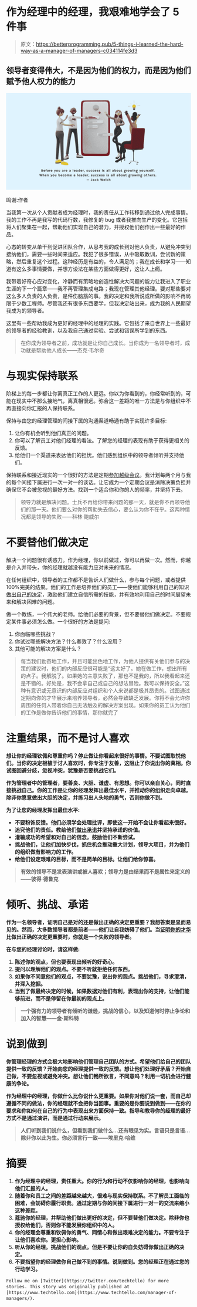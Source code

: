 # 作为经理中的经理，我艰难地学会了 5 件事

> 原文：<https://betterprogramming.pub/5-things-i-learned-the-hard-way-as-a-manager-of-managers-c034114fe3d3>

## 领导者变得伟大，不是因为他们的权力，而是因为他们赋予他人权力的能力

![](img/2be92149499e11393f0af864a1253de2.png)

鸣谢:作者

当我第一次从个人贡献者成为经理时，我的责任从工作转移到通过他人完成事情。我的工作不再是我写的代码行数，我修复的 bug 或者我推向生产的变化。它包括将人们聚集在一起，帮助他们实现自己的潜力，并授权他们创作出一些最好的作品。

心态的转变从单干到促进团队合作，从思考我的成长到对他人负责，从避免冲突到接纳他们，需要一些时间来适应。我犯了很多错误，从中吸取教训，尝试新的策略，然后重复这个过程。这种经历是有益的，令人满足的；我在成长和学习——知道有这么多事情要做，并想方设法在某些方面做得更好，这让人上瘾。

我带着好奇心应对变化，冷静而有策略地创造性解决大问题的能力让我进入了职业生涯的下一个篇章——我不再管理集成电路；我现在管理其他经理。要对那些要对这么多人负责的人负责，是件伤脑筋的事。我的决定和我所说或所做的影响不再局限于少数工程师。尽管我还有很多东西要学，但我决定站出来，成为我的人民期望我成为的领导者。

这里有一些帮助我成为更好的经理中的经理的实践。它包括了来自世界上一些最好的领导者的经验教训，以及我自己通过实验、尝试和错误所学到的东西。

> 在你成为领导者之前，成功就是让你自己成长。当你成为一名领导者时，成功就是帮助他人成长——杰克·韦尔奇

# 与现实保持联系

阶梯上的每一步都让你离真正工作的人更远。你以为你看到的，你经常听到的，可能在现实中不那么接地气，离真相很远。弥合这一差距的唯一方法是与你组织中不再直接向你汇报的人保持联系。

保持与由您的经理管理的间接下属的沟通渠道畅通有助于实现许多目标:

1.  让你有机会听到他们真正的问题。
2.  你可以了解员工对他们经理的看法。了解您的经理的表现有助于获得更相关的反馈。
3.  给他们一个渠道来表达他们的担忧。他们感到组织中的领导者倾听并支持他们。

保持联系和接近现实的一个很好的方法是定期[参加越级会议](https://www.techtello.com/skip-level-meetings/)。我计划每两个月与我的每个间接下属进行一次一对一的谈话。让它成为一个定期会议是消除决策负担并确保它不会被忽视的最好方法。找到一个适合你和你的人的频率，并坚持下去。

> 领导力就是解决问题。士兵不再给你带来问题的那一天，就是你不再领导他们的那一天。他们要么对你的帮助失去信心，要么认为你不在乎。这两种情况都是领导的失败——科林·鲍威尔

# 不要替他们做决定

解决一个问题很有诱惑力。作为经理，你以前做过，你可以再做一次。然而，你越是介入并带头，你的经理就越没有能力应对未来的情况。

在任何组织中，领导者的工作都不是告诉人们做什么，参与每个问题，或者提供 100%完美的结果。他们的工作是培养他们的员工——使他们能够利用自己的知识[做出自己的决定](https://www.techtello.com/decision-tree-for-making-better-decisions/)，激励他们建立自信所需的技能，并有效地利用自己的时间展望未来和解决困难的问题。

做一个教练，一个伟大的老师。给他们必要的背景，但不要替他们做决定。不要规定某件事必须怎么做。一个很好的方法是提问:

1.  你面临哪些挑战？
2.  你试过哪些解决方法？什么奏效了？什么没用？
3.  其他可能的解决方案是什么？

> 每当我们勤奋地工作，并且可能出色地工作，为他人提供有关他们参与的决策的建议时，他们的内部反应很可能是“这太好了。她在做工作，想出所有的点子。我解脱了。如果她的主意失败了，那也不是我的，所以我看起来还是不错的。好处是，我不会拿自己或自己的想法冒险。我可以保持安全。”这种有意识或无意识的内部反应对组织和个人来说都是极其昂贵的。试图通过定期向你的才华展示来培养领导者，必然会导致缺乏发展。你将不会允许你周围的任何人带着你自己无法触及的解决方案出现。如果你的员工认为他们的工作是做你告诉他们的事情，那你就完了

# **注重结果，而不是讨人喜欢**

**想让你的经理钦佩和尊重你吗？停止做让你看起来很好的事情。不要试图取悦他们。当你的决定根植于讨人喜欢时，你专注于友善，这阻止了你说出你的真相。你试图回避分歧，忽视冲突，犹豫是否要挑战它们。**

**作为管理者中的管理者，要善良、大胆、谦虚、有思想。你可以亲自关心，同时直接挑战自己。你的工作是让你的经理发挥出最佳水平，并推动你的组织走向卓越。除非你愿意做出大胆的决定，并练习出人头地的勇气，否则你做不到。**

**为了让您的经理发挥出最佳水平:**

*   **不要粉饰反馈。他们必须学会处理批评，即使这一开始不会让你看起来很好。**
*   **追究他们的责任。教给他们[做出承诺](https://www.techtello.com/keeping-commitments/)并坚持承诺的价值。**
*   **灌输成功的希望和对自己的信念。鼓励他们不断尝试。**
*   **挑战他们，让他们加快步伐，抓住机会推动重大计划，领导大项目，并为他们的组织做有影响力的工作。**
*   **给他们设定艰难的目标，而不是简单的目标。让他们给你惊喜。**

> **有效的领导不是发表演讲或被人喜欢；领导力是由结果而不是属性来定义的——彼得·德鲁克**

# **倾听、挑战、承诺**

**作为一名领导者，证明自己是对的还是做出正确的决定更重要？我想答案是显而易见的。然而，大多数领导者都是前者——他们让自我妨碍了他们。当[证明你的才华](https://www.techtello.com/leadership-is-about-growth-not-brilliance/)比做出正确的决定更重要时，你就是一个失败的领导者。**

**在与您的经理讨论时，请这样做:**

1.  **陈述你的观点，但也要表现出倾听的好奇心。**
2.  **提问以理解他们的观点。不要不听就拒绝任何东西。**
3.  **如果你不同意他们的观点，不要犹豫，说出你的观点。挑战他们，寻求澄清，并深入挖掘。**
4.  **当到了做最终决定的时候，如果数据对他们有利，表现出你的支持，让他们能够前进，而不是停留在你最初的观点上。**

> **一个强有力的领导者有倾听的谦逊，挑战的信心，以及知道何时停止争论和加入的智慧――金·斯科特**

# **说到做到**

**你管理经理的方式会极大地影响他们管理自己团队的方式。希望他们给自己的团队提供一致的反馈？开始向您的经理提供一致的反馈。想让他们处理好矛盾？开始自己做，不要忽视或避免冲突。想让他们畅所欲言，不同意吗？利用一切机会进行健康的争论。**

**作为经理中的经理，你做什么比你说什么更重要。如果你对他们说一套，而自己却遵循不同的做法，你的经理就不会把你当回事。重要的是你要说到做到――在你的要求和你如何在自己的行为中表现出来方面保持一致。指导和教导你的经理的最好方式不是通过演讲，而是通过行动来展示。**

> **人们听到我们说什么，但看到我们做什么…还有眼见为实。言语只是言语…除非你以此为生。你必须言行一致――埃里克·哈维**

# **摘要**

1.  **作为经理中的经理，责任重大。你的行为和行动不仅影响你的经理，也影响向他们汇报的人。**
2.  **随着你和员工之间的差距越来越大，很难与现实保持联系。不了解员工面临的困难，会妨碍你履行职责。通过定期与你的间接下属进行一对一的交流来缩小这种差距。**
3.  **蔻驰你的经理，并帮助他们做出更好的决定，但不要替他们做决定。除非你也授权给他们，否则你不能发展你组织中的人。**
4.  **你的经理会尊重和钦佩你的勇气、同情心和做出艰难决定的能力。不要专注于让他们喜欢你。更担心影响。**
5.  **听从你的经理。挑战他们的观点。但是不要让你的自负妨碍你做出正确的决定。**
6.  **不要指望你的经理做你自己做不到的事情。说到做到。您的经理正在通过您的行动学习。**

```
Follow me on [Twitter](https://twitter.com/techtello) for more stories. This story was originally published at [https://www.techtello.com](https://www.techtello.com/manager-of-managers/).
```